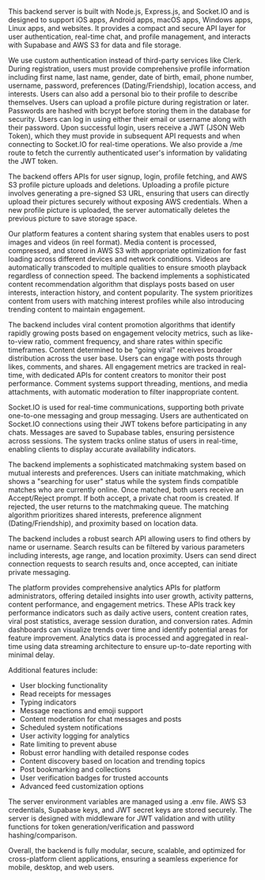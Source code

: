 This backend server is built with Node.js, Express.js, and Socket.IO and is designed to support iOS apps, Android apps, macOS apps, Windows apps, Linux apps, and websites. It provides a compact and secure API layer for user authentication, real-time chat, and profile management, and interacts with Supabase and AWS S3 for data and file storage.

We use custom authentication instead of third-party services like Clerk. During registration, users must provide comprehensive profile information including first name, last name, gender, date of birth, email, phone number, username, password, preferences (Dating/Friendship), location access, and interests. Users can also add a personal bio to their profile to describe themselves. Users can upload a profile picture during registration or later. Passwords are hashed with bcrypt before storing them in the database for security. Users can log in using either their email or username along with their password. Upon successful login, users receive a JWT (JSON Web Token), which they must provide in subsequent API requests and when connecting to Socket.IO for real-time operations. We also provide a /me route to fetch the currently authenticated user's information by validating the JWT token.

The backend offers APIs for user signup, login, profile fetching, and AWS S3 profile picture uploads and deletions. Uploading a profile picture involves generating a pre-signed S3 URL, ensuring that users can directly upload their pictures securely without exposing AWS credentials. When a new profile picture is uploaded, the server automatically deletes the previous picture to save storage space.

Our platform features a content sharing system that enables users to post images and videos (in reel format). Media content is processed, compressed, and stored in AWS S3 with appropriate optimization for fast loading across different devices and network conditions. Videos are automatically transcoded to multiple qualities to ensure smooth playback regardless of connection speed. The backend implements a sophisticated content recommendation algorithm that displays posts based on user interests, interaction history, and content popularity. The system prioritizes content from users with matching interest profiles while also introducing trending content to maintain engagement.

The backend includes viral content promotion algorithms that identify rapidly growing posts based on engagement velocity metrics, such as like-to-view ratio, comment frequency, and share rates within specific timeframes. Content determined to be "going viral" receives broader distribution across the user base. Users can engage with posts through likes, comments, and shares. All engagement metrics are tracked in real-time, with dedicated APIs for content creators to monitor their post performance. Comment systems support threading, mentions, and media attachments, with automatic moderation to filter inappropriate content.

Socket.IO is used for real-time communications, supporting both private one-to-one messaging and group messaging. Users are authenticated on Socket.IO connections using their JWT tokens before participating in any chats. Messages are saved to Supabase tables, ensuring persistence across sessions. The system tracks online status of users in real-time, enabling clients to display accurate availability indicators.

The backend implements a sophisticated matchmaking system based on mutual interests and preferences. Users can initiate matchmaking, which shows a "searching for user" status while the system finds compatible matches who are currently online. Once matched, both users receive an Accept/Reject prompt. If both accept, a private chat room is created. If rejected, the user returns to the matchmaking queue. The matching algorithm prioritizes shared interests, preference alignment (Dating/Friendship), and proximity based on location data.

The backend includes a robust search API allowing users to find others by name or username. Search results can be filtered by various parameters including interests, age range, and location proximity. Users can send direct connection requests to search results and, once accepted, can initiate private messaging.

The platform provides comprehensive analytics APIs for platform administrators, offering detailed insights into user growth, activity patterns, content performance, and engagement metrics. These APIs track key performance indicators such as daily active users, content creation rates, viral post statistics, average session duration, and conversion rates. Admin dashboards can visualize trends over time and identify potential areas for feature improvement. Analytics data is processed and aggregated in real-time using data streaming architecture to ensure up-to-date reporting with minimal delay.

Additional features include:
- User blocking functionality
- Read receipts for messages
- Typing indicators
- Message reactions and emoji support
- Content moderation for chat messages and posts
- Scheduled system notifications
- User activity logging for analytics
- Rate limiting to prevent abuse
- Robust error handling with detailed response codes
- Content discovery based on location and trending topics
- Post bookmarking and collections
- User verification badges for trusted accounts
- Advanced feed customization options

The server environment variables are managed using a .env file. AWS S3 credentials, Supabase keys, and JWT secret keys are stored securely. The server is designed with middleware for JWT validation and with utility functions for token generation/verification and password hashing/comparison.

Overall, the backend is fully modular, secure, scalable, and optimized for cross-platform client applications, ensuring a seamless experience for mobile, desktop, and web users.

